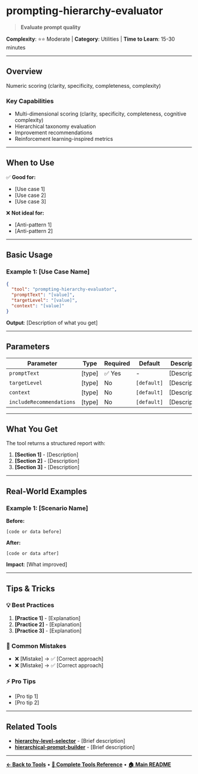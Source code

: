 # prompting-hierarchy-evaluator

> **Evaluate prompt quality**

**Complexity**: ⭐⭐ Moderate | **Category**: Utilities | **Time to Learn**: 15-30 minutes

---

## Overview

Numeric scoring (clarity, specificity, completeness, complexity)

### Key Capabilities

- Multi-dimensional scoring (clarity, specificity, completeness, cognitive complexity)
- Hierarchical taxonomy evaluation
- Improvement recommendations
- Reinforcement learning-inspired metrics

---
## When to Use

✅ **Good for:**
- [Use case 1]
- [Use case 2]
- [Use case 3]

❌ **Not ideal for:**
- [Anti-pattern 1]
- [Anti-pattern 2]

---
## Basic Usage

### Example 1: [Use Case Name]

```json
{
  "tool": "prompting-hierarchy-evaluator",
  "promptText": "[value]",
  "targetLevel": "[value]",
  "context": "[value]"
}
```

**Output**: [Description of what you get]

---
## Parameters

| Parameter | Type | Required | Default | Description |
|-----------|------|----------|---------|-------------|
| `promptText` | [type] | ✅ Yes | - | [Description] |
| `targetLevel` | [type] | No | `[default]` | [Description] |
| `context` | [type] | No | `[default]` | [Description] |
| `includeRecommendations` | [type] | No | `[default]` | [Description] |

---
## What You Get

The tool returns a structured report with:

1. **[Section 1]** - [Description]
2. **[Section 2]** - [Description]
3. **[Section 3]** - [Description]

---
## Real-World Examples

### Example 1: [Scenario Name]

**Before:**
```[language]
[code or data before]
```

**After:**
```[language]
[code or data after]
```

**Impact**: [What improved]

---
## Tips & Tricks

### 💡 Best Practices

1. **[Practice 1]** - [Explanation]
2. **[Practice 2]** - [Explanation]
3. **[Practice 3]** - [Explanation]

### 🚫 Common Mistakes

- ❌ [Mistake] → ✅ [Correct approach]
- ❌ [Mistake] → ✅ [Correct approach]

### ⚡ Pro Tips

- [Pro tip 1]
- [Pro tip 2]

---
## Related Tools

- **[hierarchy-level-selector](./hierarchy-level-selector.md)** - [Brief description]
- **[hierarchical-prompt-builder](./hierarchical-prompt-builder.md)** - [Brief description]

---
**[← Back to Tools](../README.md)** • **[📖 Complete Tools Reference](../../TOOLS_REFERENCE.md)** • **[🏠 Main README](../../../README.md)**

